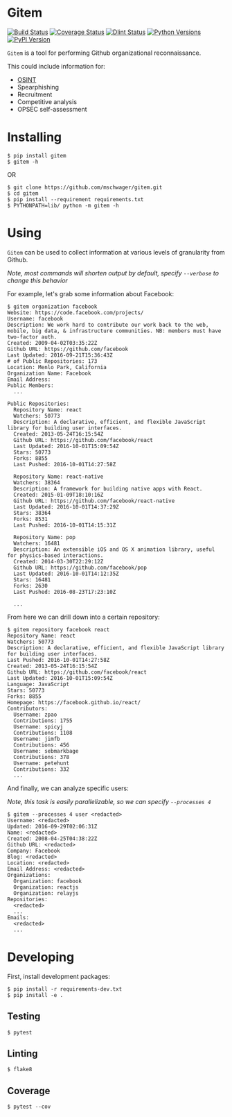 # Gitem

[![Build Status](https://travis-ci.org/mschwager/gitem.svg?branch=master)](https://travis-ci.org/mschwager/gitem)
[![Coverage Status](https://coveralls.io/repos/github/mschwager/gitem/badge.svg?branch=master)](https://coveralls.io/github/mschwager/gitem?branch=master)
[![Dlint Status](https://github.com/mschwager/gitem/workflows/Dlint/badge.svg)](https://github.com/mschwager/gitem/actions?workflow=Dlint)
[![Python Versions](https://img.shields.io/pypi/pyversions/gitem.svg)](https://img.shields.io/pypi/pyversions/gitem.svg)
[![PyPI Version](https://img.shields.io/pypi/v/gitem.svg)](https://img.shields.io/pypi/v/gitem.svg)

`Gitem` is a tool for performing Github organizational reconnaissance.

This could include information for:

* [OSINT](https://en.wikipedia.org/wiki/Open-source_intelligence)
* Spearphishing
* Recruitment
* Competitive analysis
* OPSEC self-assessment

# Installing

```
$ pip install gitem
$ gitem -h
```

OR

```
$ git clone https://github.com/mschwager/gitem.git
$ cd gitem
$ pip install --requirement requirements.txt
$ PYTHONPATH=lib/ python -m gitem -h
```

# Using

`Gitem` can be used to collect information at various levels of granularity from Github.

*Note, most commands will shorten output by default, specify `--verbose` to change this behavior*

For example, let's grab some information about Facebook:

```
$ gitem organization facebook
Website: https://code.facebook.com/projects/
Username: facebook
Description: We work hard to contribute our work back to the web, mobile, big data, & infrastructure communities. NB: members must have two-factor auth.
Created: 2009-04-02T03:35:22Z
Github URL: https://github.com/facebook
Last Updated: 2016-09-21T15:36:43Z
# of Public Repositories: 173
Location: Menlo Park, California
Organization Name: Facebook
Email Address:
Public Members:
  ...

Public Repositories:
  Repository Name: react
  Watchers: 50773
  Description: A declarative, efficient, and flexible JavaScript library for building user interfaces.
  Created: 2013-05-24T16:15:54Z
  Github URL: https://github.com/facebook/react
  Last Updated: 2016-10-01T15:09:54Z
  Stars: 50773
  Forks: 8855
  Last Pushed: 2016-10-01T14:27:58Z

  Repository Name: react-native
  Watchers: 38364
  Description: A framework for building native apps with React.
  Created: 2015-01-09T18:10:16Z
  Github URL: https://github.com/facebook/react-native
  Last Updated: 2016-10-01T14:37:29Z
  Stars: 38364
  Forks: 8531
  Last Pushed: 2016-10-01T14:15:31Z

  Repository Name: pop
  Watchers: 16481
  Description: An extensible iOS and OS X animation library, useful for physics-based interactions.
  Created: 2014-03-30T22:29:12Z
  Github URL: https://github.com/facebook/pop
  Last Updated: 2016-10-01T14:12:35Z
  Stars: 16481
  Forks: 2630
  Last Pushed: 2016-08-23T17:23:10Z

  ...
```

From here we can drill down into a certain repository:

```
$ gitem repository facebook react
Repository Name: react
Watchers: 50773
Description: A declarative, efficient, and flexible JavaScript library for building user interfaces.
Last Pushed: 2016-10-01T14:27:58Z
Created: 2013-05-24T16:15:54Z
Github URL: https://github.com/facebook/react
Last Updated: 2016-10-01T15:09:54Z
Language: JavaScript
Stars: 50773
Forks: 8855
Homepage: https://facebook.github.io/react/
Contributors:
  Username: zpao
  Contributions: 1755
  Username: spicyj
  Contributions: 1108
  Username: jimfb
  Contributions: 456
  Username: sebmarkbage
  Contributions: 378
  Username: petehunt
  Contributions: 332
  ...
```

And finally, we can analyze specific users:

*Note, this task is easily parallelizable, so we can specify `--processes 4`*

```
$ gitem --processes 4 user <redacted>
Username: <redacted>
Updated: 2016-09-29T02:06:31Z
Name: <redacted>
Created: 2008-04-25T04:38:22Z
Github URL: <redacted>
Company: Facebook
Blog: <redacted>
Location: <redacted>
Email Address: <redacted>
Organizations:
  Organization: facebook
  Organization: reactjs
  Organization: relayjs
Repositories:
  <redacted>
  ...
Emails:
  <redacted>
  ...
```

# Developing

First, install development packages:

```
$ pip install -r requirements-dev.txt
$ pip install -e .
```

## Testing

```
$ pytest
```

## Linting

```
$ flake8
```

## Coverage

```
$ pytest --cov
```
